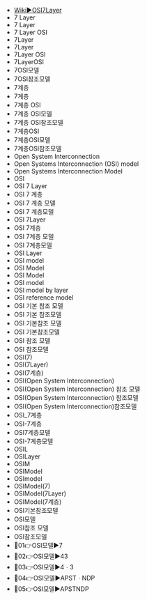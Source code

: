 ﻿- [Wiki▶️OSI7Layer](https://en.wikipedia.org/wiki/OSI_model)
- 7 Layer
- 7 Layer
- 7 Layer OSI 
- 7Layer
- 7Layer
- 7Layer OSI 
- 7LayerOSI 
- 7OSI모델
- 7OSI참조모델
- 7계층
- 7계층
- 7계층 OSI 
- 7계층 OSI모델
- 7계층 OSI참조모델
- 7계층OSI 
- 7계층OSI모델
- 7계층OSI참조모델
- Open System Interconnection
- Open Systems Interconnection (OSI) model
- Open Systems Interconnection Model
- OSI
- OSI 7 Layer
- OSI 7 계층
- OSI 7 계층 모델
- OSI 7 계층모델
- OSI 7Layer
- OSI 7계층
- OSI 7계층 모델
- OSI 7계층모델
- OSI Layer
- OSI model
- OSI Model
- OSI Model
- OSI model
- OSI model by layer
- OSI reference model
- OSI 기본 참조 모델
- OSI 기본 참조모델
- OSI 기본참조 모델
- OSI 기본참조모델
- OSI 참조 모델
- OSI 참조모델
- OSI(7)
- OSI(7Layer)
- OSI(7계층)
- OSI(Open System Interconnection)
- OSI(Open System Interconnection) 참조 모델
- OSI(Open System Interconnection) 참조모델
- OSI(Open System Interconnection)참조모델
- OSI_7계층
- OSI-7계층
- OSI7계층모델
- OSI-7계층모델
- OSIL
- OSILayer
- OSIM
- OSIModel
- OSImodel
- OSIModel(7)
- OSIModel(7Layer)
- OSIModel(7계층)
- OSI기본참조모델
- OSI모델
- OSI참조 모델
- OSI참조모델
- 📌01👉OSI모델▶️7
- 📌02👉OSI모델▶️43
- 📌03👉OSI모델▶️4ㆍ3
- 📌04👉OSI모델▶️APSTㆍNDP
- 📌05👉OSI모델▶️APSTNDP
